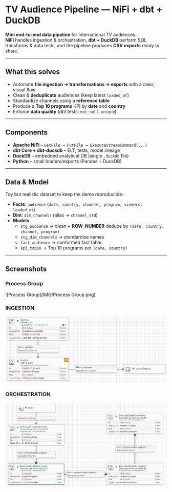 # TV Audience Pipeline — NiFi + dbt + DuckDB

**Mini end-to-end data pipeline** for international TV audiences.  
**NiFi** handles ingestion & orchestration, **dbt + DuckDB** perform SQL transforms & data tests, and the pipeline produces **CSV exports** ready to share.

---

## What this solves
- Automate **file ingestion → transformations → exports** with a clear, visual flow  
- Clean & **deduplicate** audiences (keep latest `loaded_at`)  
- Standardize channels using a **reference table**  
- Produce a **Top 10 programs** KPI by **date** and **country**  
- Enforce **data quality** (dbt tests: `not_null`, `unique`)

---

## Components
- **Apache NiFi** – `GetFile → PutFile → ExecuteStreamCommand(...)`
- **dbt Core + dbt-duckdb** – ELT, tests, model lineage
- **DuckDB** – embedded analytical DB (single `.duckdb` file)
- **Python** – small loaders/exports (Pandas + DuckDB)

---

## Data & Model
Toy but realistic dataset to keep the demo reproducible:
- **Facts**: `audience` (`date, country, channel, program, viewers, loaded_at`)
- **Dim**: `dim_channels` (alias → `channel_std`)
- **Models**
  - `stg_audience` → clean + **ROW_NUMBER** dedupe by `(date, country, channel, program)`
  - `stg_dim_channels` → standardize names
  - `fact_audience` → conformed fact table
  - `kpi_top10` → Top 10 programs per `(date, country)`

---

## Screenshots
### Process Group
![Process Group](IMG/Process Group.png)

### INGESTION
![INGESTION](IMG/INGESTION.png)

### ORCHESTRATION
![ORCHESTRATION](IMG/ORCHESTRATION.png)
